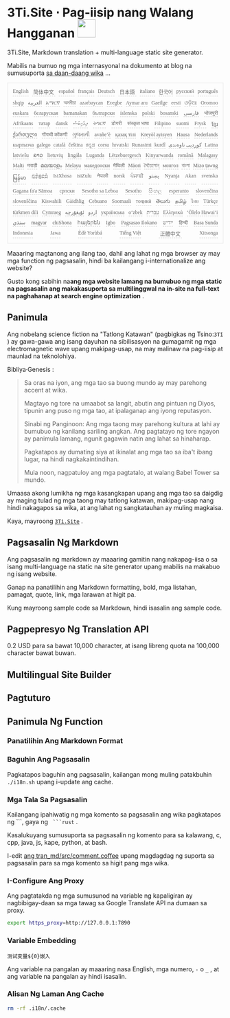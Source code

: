 <h1 style="justify-content:space-between">3Ti.Site ⋅ Pag-iisip nang Walang Hangganan <img src="//i-01.eu.org/3Ti/logo.svg" style="user-select:none;margin-top:-1px;width:42px"></h1>

3Ti.Site, Markdown translation + multi-language static site generator.

Mabilis na bumuo ng mga internasyonal na dokumento at blog na sumusuporta [sa daan-daang wika](https://github.com/i18n-site/node/blob/main/lang/src/index.js) ...

<pre class="langli" style="display:flex;flex-wrap:wrap;background:transparent;border:1px solid #eee;font-size:12px;box-shadow:0 0 3px inset #eee;padding:12px 5px 4px 12px;justify-content:space-between;"><style>pre.langli i{font-weight:300;font-family:s;margin-right:7px;margin-bottom:8px;font-style:normal;color:#666;border-bottom:1px dashed #ccc;}</style><i>English</i><i> 简体中文 </i><i>español</i><i>français</i><i>Deutsch</i><i> 日本語 </i><i>italiano</i><i>한국어</i><i>русский</i><i>português</i><i>shqip</i><i>‫العربية‬</i><i>አማርኛ</i><i>অসমীয়া</i><i>azərbaycan</i><i>Eʋegbe</i><i>Aymar aru</i><i>Gaeilge</i><i>eesti</i><i>ଓଡ଼ିଆ</i><i>Oromoo</i><i>euskara</i><i>беларуская</i><i>bamanakan</i><i>български</i><i>íslenska</i><i>polski</i><i>bosanski</i><i>‫فارسی‬</i><i>भोजपुरी</i><i>Afrikaans</i><i>татар</i><i>dansk</i><i>‫ދިވެހިބަސް‬</i><i>ትግርኛ</i><i>डोगरी</i><i>संस्कृत भाषा</i><i>Filipino</i><i>suomi</i><i>Frysk</i><i>ខ្មែរ</i><i>ქართული</i><i>गोंयची कोंकणी</i><i>ગુજરાતી</i><i>avañe’ẽ</i><i>қазақ тілі</i><i>Kreyòl ayisyen</i><i>Hausa</i><i>Nederlands</i><i>кыргызча</i><i>galego</i><i>català</i><i>čeština</i><i>ಕನ್ನಡ</i><i>corsu</i><i>hrvatski</i><i>Runasimi</i><i>kurdî</i><i>‫کوردیی ناوەندی‬</i><i>Latina</i><i>latviešu</i><i>ລາວ</i><i>lietuvių</i><i>lingála</i><i>Luganda</i><i>Lëtzebuergesch</i><i>Kinyarwanda</i><i>română</i><i>Malagasy</i><i>Malti</i><i>मराठी</i><i>മലയാളം</i><i>Melayu</i><i>македонски</i><i>मैथिली</i><i>Māori</i><i>মৈতৈলোন্</i><i>монгол</i><i>বাংলা</i><i>Mizo ṭawng</i><i>မြန်မာ</i><i>𞄀𞄄𞄰𞄩𞄍𞄜𞄰</i><i>IsiXhosa</i><i>isiZulu</i><i>नेपाली</i><i>norsk</i><i>ਪੰਜਾਬੀ</i><i>‫پښتو‬</i><i>Nyanja</i><i>Akan</i><i>svenska</i><i>Gagana fa'a Sāmoa</i><i>српски</i><i>Sesotho sa Leboa</i><i>Sesotho</i><i>සිංහල</i><i>esperanto</i><i>slovenčina</i><i>slovenščina</i><i>Kiswahili</i><i>Gàidhlig</i><i>Cebuano</i><i>Soomaali</i><i>тоҷикӣ</i><i>తెలుగు</i><i>தமிழ்</i><i>ไทย</i><i>Türkçe</i><i>türkmen dili</i><i>Cymraeg</i><i>‫ئۇيغۇرچە‬</i><i>‫اردو‬</i><i>українська</i><i>o‘zbek</i><i>‫עברית‬</i><i>Ελληνικά</i><i>ʻŌlelo Hawaiʻi</i><i>‫سنڌي‬</i><i>magyar</i><i>chiShona</i><i>հայերեն</i><i>Igbo</i><i>Pagsasao Ilokano</i><i>‫ייִדיש‬</i><i>हिन्दी</i><i>Basa Sunda</i><i>Indonesia</i><i>Jawa</i><i>Èdè Yorùbá</i><i>Tiếng Việt</i><i> 正體中文 </i><i>Xitsonga</i></pre>

Maaaring magtanong ang ilang tao, dahil ang lahat ng mga browser ay may mga function ng pagsasalin, hindi ba kailangang i-internationalize ang website?

Gusto kong sabihin na**ang mga website lamang na bumubuo ng mga static na pagsasalin ang makakasuporta sa multilinggwal na in-site na full-text na paghahanap at search engine optimization** .

## Panimula

Ang nobelang science fiction na &quot;Tatlong Katawan&quot; (pagbigkas ng Tsino:`3Tǐ` ) ay gawa-gawa ang isang dayuhan na sibilisasyon na gumagamit ng mga electromagnetic wave upang makipag-usap, na may malinaw na pag-iisip at maunlad na teknolohiya.

Bibliya·Genesis :

> Sa oras na iyon, ang mga tao sa buong mundo ay may parehong accent at wika.
>
> Magtayo ng tore na umaabot sa langit, abutin ang pintuan ng Diyos, tipunin ang puso ng mga tao, at ipalaganap ang iyong reputasyon.
>
> Sinabi ng Panginoon: Ang mga taong may parehong kultura at lahi ay bumubuo ng kanilang sariling angkan. Ang pagtatayo ng tore ngayon ay panimula lamang, ngunit gagawin natin ang lahat sa hinaharap.
>
> Pagkatapos ay dumating siya at ikinalat ang mga tao sa iba't ibang lugar, na hindi nagkakaintindihan.
>
> Mula noon, nagpatuloy ang mga pagtatalo, at walang Babel Tower sa mundo.

Umaasa akong lumikha ng mga kasangkapan upang ang mga tao sa daigdig ay maging tulad ng mga taong may tatlong katawan, makipag-usap nang hindi nakagapos sa wika, at ang lahat ng sangkatauhan ay muling magkaisa.

Kaya, mayroong [`3Ti.Site`](//3Ti.Site) .

## Pagsasalin Ng Markdown

Ang pagsasalin ng markdown ay maaaring gamitin nang nakapag-iisa o sa isang multi-language na static na site generator upang mabilis na makabuo ng isang website.

Ganap na panatilihin ang Markdown formatting, bold, mga listahan, pamagat, quote, link, mga larawan at higit pa.

Kung mayroong sample code sa Markdown, hindi isasalin ang sample code.

## Pagpepresyo Ng Translation API

0.2 USD para sa bawat 10,000 character, at isang libreng quota na 100,000 character bawat buwan.

## Multilingual Site Builder

## Pagtuturo

## Panimula Ng Function

### Panatilihin Ang Markdown Format

### Baguhin Ang Pagsasalin

Pagkatapos baguhin ang pagsasalin, kailangan mong muling patakbuhin `./i18n.sh` upang i-update ang cache.

### Mga Tala Sa Pagsasalin

Kailangang ipahiwatig ng mga komento sa pagsasalin ang wika pagkatapos ng \```, gaya ng ` ```rust` .

Kasalukuyang sumusuporta sa pagsasalin ng komento para sa kalawang, c, cpp, java, js, kape, python, at bash.

I-edit [ang tran_md/src/comment.coffee](https://github.com/i18n-site/node/blob/main/tran_md/src/comment.coffee) upang magdagdag ng suporta sa pagsasalin para sa mga komento sa higit pang mga wika.

### I-Configure Ang Proxy

Ang pagtatakda ng mga sumusunod na variable ng kapaligiran ay nagbibigay-daan sa mga tawag sa Google Translate API na dumaan sa proxy.

```bash
export https_proxy=http://127.0.0.1:7890
```

### Variable Embedding

```
测试变量${0}嵌入
```

Ang variable na pangalan ay maaaring nasa English, mga numero, `-` o `_` , at ang variable na pangalan ay hindi isasalin.

### Alisan Ng Laman Ang Cache

```bash
rm -rf .i18n/.cache
```

